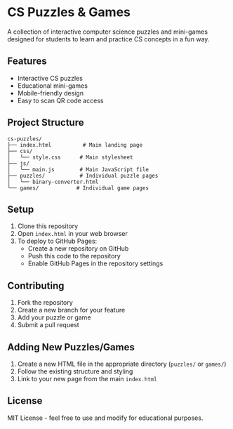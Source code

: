 # CS Puzzles & Games

A collection of interactive computer science puzzles and mini-games designed for students to learn and practice CS concepts in a fun way.

## Features

- Interactive CS puzzles
- Educational mini-games
- Mobile-friendly design
- Easy to scan QR code access

## Project Structure

```
cs-puzzles/
├── index.html          # Main landing page
├── css/
│   └── style.css      # Main stylesheet
├── js/
│   └── main.js        # Main JavaScript file
├── puzzles/           # Individual puzzle pages
│   └── binary-converter.html
└── games/            # Individual game pages
```

## Setup

1. Clone this repository
2. Open `index.html` in your web browser
3. To deploy to GitHub Pages:
   - Create a new repository on GitHub
   - Push this code to the repository
   - Enable GitHub Pages in the repository settings

## Contributing

1. Fork the repository
2. Create a new branch for your feature
3. Add your puzzle or game
4. Submit a pull request

## Adding New Puzzles/Games

1. Create a new HTML file in the appropriate directory (`puzzles/` or `games/`)
2. Follow the existing structure and styling
3. Link to your new page from the main `index.html`

## License

MIT License - feel free to use and modify for educational purposes.